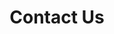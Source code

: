 ---
title: 'Contact Us'
type: 'contact_us'
layout: 'single'
draft: false
instructions:
  'Please send your message using the form below and someone from QFTC will respond as soon as possible.'
form:
  email:
    required: true
    name: email
    label: Email Address
    placeholder: Enter email address
  name:
    required: false
    name: name
    label: Name
    placeholder: Enter your name
  reason:
    required: true
    name: reason
    label: Reason For Inquiry
    placeholder: Selet a reason
  message:
    required: true
    name: message
    label: Your Message
    placeholder: Enter your message here
  cta: Send Message
---